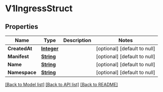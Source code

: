 # V1IngressStruct
## Properties

Name | Type | Description | Notes
------------ | ------------- | ------------- | -------------
**CreatedAt** | [**Integer**](integer.md) |  | [optional] [default to null]
**Manifest** | [**String**](string.md) |  | [optional] [default to null]
**Name** | [**String**](string.md) |  | [optional] [default to null]
**Namespace** | [**String**](string.md) |  | [optional] [default to null]

[[Back to Model list]](../README.md#documentation-for-models) [[Back to API list]](../README.md#documentation-for-api-endpoints) [[Back to README]](../README.md)

